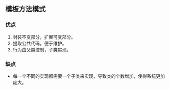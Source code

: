 ## 模板方法模式
### 优点
1. 封装不变部分，扩展可变部分。
2. 提取公共代码，便于维护。
3. 行为由父类控制，子类实现。
### 缺点
- 每一个不同的实现都需要一个子类来实现，导致类的个数增加，使得系统更加庞大。
